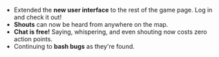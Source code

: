* Extended the **new user interface** to the rest of the game page. Log in and check it out!
* **Shouts** can now be heard from anywhere on the map.
* **Chat is free!** Saying, whispering, and even shouting now costs zero action points.
* Continuing to **bash bugs** as they're found.
